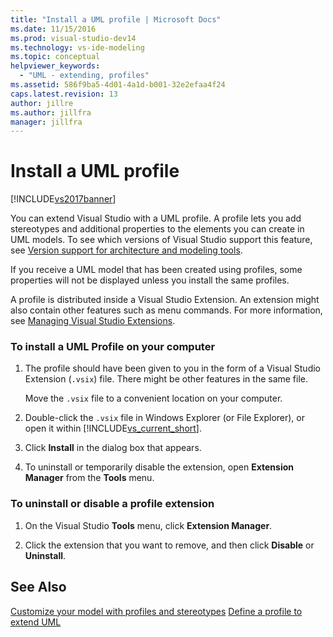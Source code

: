 ```yaml
---
title: "Install a UML profile | Microsoft Docs"
ms.date: 11/15/2016
ms.prod: visual-studio-dev14
ms.technology: vs-ide-modeling
ms.topic: conceptual
helpviewer_keywords:
  - "UML - extending, profiles"
ms.assetid: 586f9ba5-4d01-4a1d-b001-32e2efaa4f24
caps.latest.revision: 13
author: jillre
ms.author: jillfra
manager: jillfra
---
```

# Install a UML profile
[!INCLUDE[vs2017banner](../includes/vs2017banner.md)]

You can extend Visual Studio with a UML profile. A profile lets you add stereotypes and additional properties to the elements you can create in UML models. To see which versions of Visual Studio support this feature, see [Version support for architecture and modeling tools](../modeling/what-s-new-for-design-in-visual-studio.md#VersionSupport).

 If you receive a UML model that has been created using profiles, some properties will not be displayed unless you install the same profiles.

 A profile is distributed inside a Visual Studio Extension. An extension might also contain other features such as menu commands. For more information, see [Managing Visual Studio Extensions](https://msdn.microsoft.com/library/dd293638(VS.100).aspx).

### To install a UML Profile on your computer

1. The profile should have been given to you in the form of a Visual Studio Extension (`.vsix`) file. There might be other features in the same file.

     Move the `.vsix` file to a convenient location on your computer.

2. Double-click the `.vsix` file in Windows Explorer (or File Explorer), or open it within [!INCLUDE[vs_current_short](../includes/vs-current-short-md.md)].

3. Click **Install** in the dialog box that appears.

4. To uninstall or temporarily disable the extension, open **Extension Manager** from the **Tools** menu.

### To uninstall or disable a profile extension

1. On the Visual Studio **Tools** menu, click **Extension Manager**.

2. Click the extension that you want to remove, and then click **Disable** or **Uninstall**.

## See Also
 [Customize your model with profiles and stereotypes](../modeling/customize-your-model-with-profiles-and-stereotypes.md)
 [Define a profile to extend UML](../modeling/define-a-profile-to-extend-uml.md)
